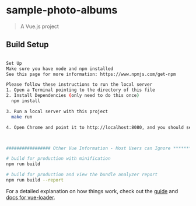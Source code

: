 # sample-photo-albums

> A Vue.js project

## Build Setup

``` bash

Set Up
Make sure you have node and npm installed
See this page for more information: https://www.npmjs.com/get-npm

Please follow these instructions to run the local server
1. Open a Terminal pointing to the directory of this file
2. Install Dependencies (only need to do this once)
  npm install

3. Run a local server with this project
  make run

4. Open Chrome and point it to http://localhost:8080, and you should see the website



################# Other Vue Information - Most Users can Ignore *****************

# build for production with minification
npm run build

# build for production and view the bundle analyzer report
npm run build --report
```

For a detailed explanation on how things work, check out the [guide](http://vuejs-templates.github.io/webpack/) and [docs for vue-loader](http://vuejs.github.io/vue-loader).
